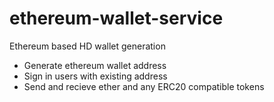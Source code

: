 # ethereum-wallet-service

Ethereum based HD wallet generation

- Generate ethereum wallet address
- Sign in users with existing address
- Send and recieve ether and any ERC20 compatible tokens
